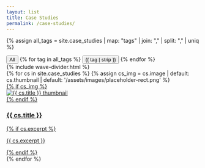 ```yaml
---
layout: list
title: Case Studies
permalink: /case-studies/
---
```


{% assign all_tags = site.case_studies | map: "tags" | join: "," | split: "," | uniq %}
<div class="tag-pills">
  <button class="tag-pill active" data-tag="all">All</button>
  {% for tag in all_tags %}
    <button class="tag-pill" data-tag="{{ tag | strip }}">{{ tag | strip }}</button>
  {% endfor %}
</div>

<div class="wave-divider wave-divider--resume">{% include wave-divider.html %}</div>

<div class="cards case-list">
  {% for cs in site.case_studies %}
    {% assign cs_img = cs.image | default: cs.thumbnail | default: '/assets/images/placeholder-rect.png' %}
    <article class="case-item card" data-tags="{{ cs.tags | join: ',' }}">
      <a href="{{ cs.url | relative_url }}" class="case-link">
        {% if cs_img %}
        <div class="card-thumb" aria-hidden="true">
          <img src="{{ cs_img | relative_url }}" alt="{{ cs.title }} thumbnail">
        </div>
        {% endif %}
        <div class="card-content">
          <h3>{{ cs.title }}</h3>
          {% if cs.excerpt %}
          <p class="card-excerpt">{{ cs.excerpt }}</p>
          {% endif %}
        </div>
      </a>
    </article>
  {% endfor %}
</div>